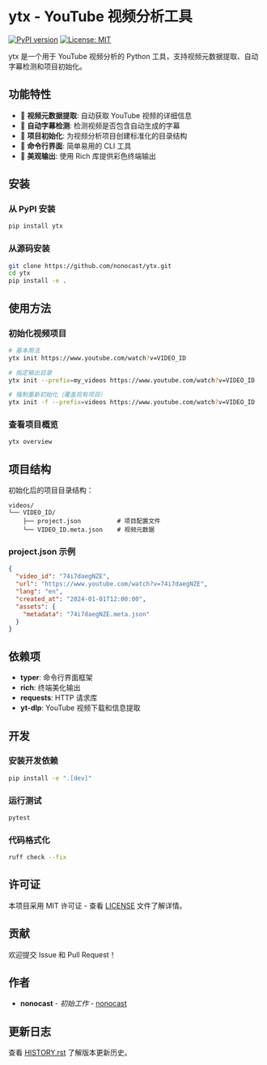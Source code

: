 # ytx - YouTube 视频分析工具

[![PyPI version](https://img.shields.io/pypi/v/ytx.svg)](https://pypi.python.org/pypi/ytx)
[![License: MIT](https://img.shields.io/badge/License-MIT-yellow.svg)](https://opensource.org/licenses/MIT)

ytx 是一个用于 YouTube 视频分析的 Python 工具，支持视频元数据提取、自动字幕检测和项目初始化。

## 功能特性

- 🎥 **视频元数据提取**: 自动获取 YouTube 视频的详细信息
- 📝 **自动字幕检测**: 检测视频是否包含自动生成的字幕
- 📁 **项目初始化**: 为视频分析项目创建标准化的目录结构
- 🚀 **命令行界面**: 简单易用的 CLI 工具
- 🎨 **美观输出**: 使用 Rich 库提供彩色终端输出

## 安装

### 从 PyPI 安装

```bash
pip install ytx
```

### 从源码安装

```bash
git clone https://github.com/nonocast/ytx.git
cd ytx
pip install -e .
```

## 使用方法

### 初始化视频项目

```bash
# 基本用法
ytx init https://www.youtube.com/watch?v=VIDEO_ID

# 指定输出目录
ytx init --prefix=my_videos https://www.youtube.com/watch?v=VIDEO_ID

# 强制重新初始化（覆盖现有项目）
ytx init -f --prefix=videos https://www.youtube.com/watch?v=VIDEO_ID
```

### 查看项目概览

```bash
ytx overview
```

## 项目结构

初始化后的项目目录结构：

```
videos/
└── VIDEO_ID/
    ├── project.json          # 项目配置文件
    └── VIDEO_ID.meta.json    # 视频元数据
```

### project.json 示例

```json
{
  "video_id": "74i7daegNZE",
  "url": "https://www.youtube.com/watch?v=74i7daegNZE",
  "lang": "en",
  "created_at": "2024-01-01T12:00:00",
  "assets": {
    "metadata": "74i7daegNZE.meta.json"
  }
}
```

## 依赖项

- **typer**: 命令行界面框架
- **rich**: 终端美化输出
- **requests**: HTTP 请求库
- **yt-dlp**: YouTube 视频下载和信息提取

## 开发

### 安装开发依赖

```bash
pip install -e ".[dev]"
```

### 运行测试

```bash
pytest
```

### 代码格式化

```bash
ruff check --fix
```

## 许可证

本项目采用 MIT 许可证 - 查看 [LICENSE](LICENSE) 文件了解详情。

## 贡献

欢迎提交 Issue 和 Pull Request！

## 作者

- **nonocast** - *初始工作* - [nonocast](https://github.com/nonocast)

## 更新日志

查看 [HISTORY.rst](HISTORY.rst) 了解版本更新历史。 